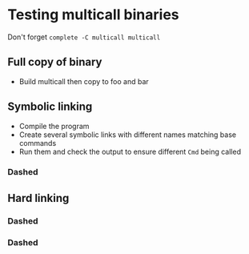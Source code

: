 # Testing multicall binaries

Don't forget `complete -C multicall multicall`

## Full copy of binary

- Build multicall then copy to foo and bar

## Symbolic linking

- Compile the program
- Create several symbolic links with different names matching base commands
- Run them and check the output to ensure different `Cmd` being called

### Dashed

## Hard linking

### Dashed


### Dashed

